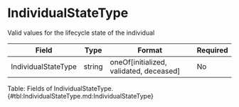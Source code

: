 <!--
    ATTENTION: This file was generated via gradle!
               Do NOT manually edit this file! Any such changes will be overwritten!
-->

# IndividualStateType

Valid values for the lifecycle state of the individual

| Field | Type | Format | Required |
|-------|---|--------|---|
| IndividualStateType | string | oneOf[initialized, validated, deceased] | No |

Table: Fields of IndividualStateType. {#tbl:IndividualStateType.md:IndividualStateType}
